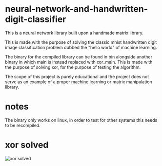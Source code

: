 # neural-network-and-handwritten-digit-classifier
This is a neural network library built upon a handmade matrix library.

This is made with the purpose of solving the classic mnist handwritten digit image classification problem dubbed the "hello world" of machine learning.

The binary for the compiled library can be found in bin alongside another binary in which main is instead replaced with xor_main.
This is made with the purpose of solving xor, for the purpose of 
testing the algorithm.

The scope of this project is purely educational and the project does not serve as an example of a proper machine learning or matrix manipulation library.

# notes
The binary only works on linux, in order to test for other systems this needs to be recompiled.

# xor solved
![xor solved](https://github.com/david-cons/neural-network-and-handwritten-digit-classifier/blob/master/xor_solved.png)
